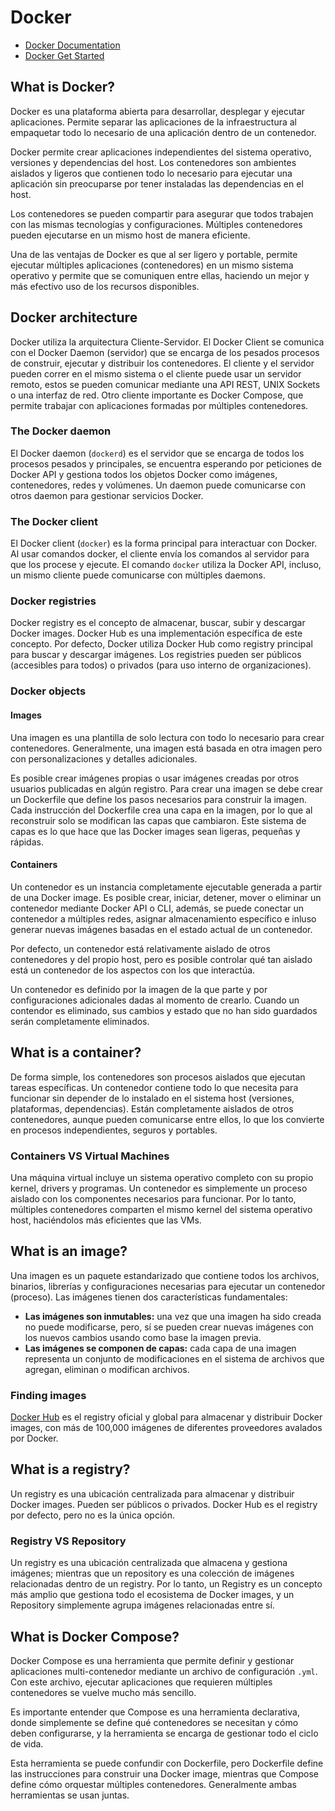 # Docker

* [Docker Documentation](https://docs.docker.com/)
* [Docker Get Started](https://docs.docker.com/get-started/)

## What is Docker?
Docker es una plataforma abierta para desarrollar, desplegar y ejecutar aplicaciones. Permite separar las aplicaciones de la infraestructura al empaquetar todo lo necesario de una aplicación dentro de un contenedor.

Docker permite crear aplicaciones independientes del sistema operativo, versiones y dependencias del host. Los contenedores son ambientes aislados y ligeros que contienen todo lo necesario para ejecutar una aplicación sin preocuparse por tener instaladas las dependencias en el host.

Los contenedores se pueden compartir para asegurar que todos trabajen con las mismas tecnologías y configuraciones. Múltiples contenedores pueden ejecutarse en un mismo host de manera eficiente.

Una de las ventajas de Docker es que al ser ligero y portable, permite ejecutar múltiples aplicaciones (contenedores) en un mismo sistema operativo y permite que se comuniquen entre ellas, haciendo un mejor y más efectivo uso de los recursos disponibles.

## Docker architecture
Docker utiliza la arquitectura Cliente-Servidor. El Docker Client se comunica con el Docker Daemon (servidor) que se encarga de los pesados procesos de construir, ejecutar y distribuir los contenedores. El cliente y el servidor pueden correr en el mismo sistema o el cliente puede usar un servidor remoto, estos se pueden comunicar mediante una API REST, UNIX Sockets o una interfaz de red. Otro cliente importante es Docker Compose, que permite trabajar con aplicaciones formadas por múltiples contenedores.

### The Docker daemon
El Docker daemon (`dockerd`) es el servidor que se encarga de todos los procesos pesados y principales, se encuentra esperando por peticiones de Docker API y gestiona todos los objetos Docker como imágenes, contenedores, redes y volúmenes. Un daemon puede comunicarse con otros daemon para gestionar servicios Docker.

### The Docker client
El Docker client (`docker`) es la forma principal para interactuar con Docker. Al usar comandos docker, el cliente envía los comandos al servidor para que los procese y ejecute. El comando `docker` utiliza la Docker API, incluso, un mismo cliente puede comunicarse con múltiples daemons.

### Docker registries
Docker registry es el concepto de almacenar, buscar, subir y descargar Docker images. Docker Hub es una implementación específica de este concepto. Por defecto, Docker utiliza Docker Hub como registry principal para buscar y descargar imágenes. Los registries pueden ser públicos (accesibles para todos) o privados (para uso interno de organizaciones).

### Docker objects
#### Images
Una imagen es una plantilla de solo lectura con todo lo necesario para crear contenedores. Generalmente, una imagen está basada en otra imagen pero con personalizaciones y detalles adicionales.

Es posible crear imágenes propias o usar imágenes creadas por otros usuarios publicadas en algún registro. Para crear una imagen se debe crear un Dockerfile que define los pasos necesarios para construir la imagen. Cada instrucción del Dockerfile crea una capa en la imagen, por lo que al reconstruir solo se modifican las capas que cambiaron. Este sistema de capas es lo que hace que las Docker images sean ligeras, pequeñas y rápidas.

#### Containers
Un contenedor es un instancia completamente ejecutable generada a partir de una Docker image. Es posible crear, iniciar, detener, mover o eliminar un contenedor mediante Docker API o CLI, además, se puede conectar un contenedor a múltiples redes, asignar almacenamiento específico e inluso generar nuevas imágenes basadas en el estado actual de un contenedor.

Por defecto, un contenedor está relativamente aislado de otros contenedores y del propio host, pero es posible controlar qué tan aislado está un contenedor de los aspectos con los que interactúa.

Un contenedor es definido por la imagen de la que parte y por configuraciones adicionales dadas al momento de crearlo. Cuando un contendor es eliminado, sus cambios y estado que no han sido guardados serán completamente eliminados.

## What is a container?
De forma simple, los contenedores son procesos aislados que ejecutan tareas específicas. Un contenedor contiene todo lo que necesita para funcionar sin depender de lo instalado en el sistema host (versiones, plataformas, dependencias). Están completamente aislados de otros contenedores, aunque pueden comunicarse entre ellos, lo que los convierte en procesos independientes, seguros y portables.

### Containers VS Virtual Machines
Una máquina virtual incluye un sistema operativo completo con su propio kernel, drivers y programas. Un contenedor es simplemente un proceso aislado con los componentes necesarios para funcionar. Por lo tanto, múltiples contenedores comparten el mismo kernel del sistema operativo host, haciéndolos más eficientes que las VMs.

## What is an image?
Una imagen es un paquete estandarizado que contiene todos los archivos, binarios, librerías y configuraciones necesarias para ejecutar un contenedor (proceso). Las imágenes tienen dos características fundamentales:
* **Las imágenes son inmutables:** una vez que una imagen ha sido creada no puede modificarse, pero, sí se pueden crear nuevas imágenes con los nuevos cambios usando como base la imagen previa.
* **Las imágenes se componen de capas:** cada capa de una imagen representa un conjunto de modificaciones en el sistema de archivos que agregan, eliminan o modifican archivos.

### Finding images
[Docker Hub](https://hub.docker.com/) es el registry oficial y global para almacenar y distribuir Docker images, con más de 100,000 imágenes de diferentes proveedores avalados por Docker.

## What is a registry?
Un registry es una ubicación centralizada para almacenar y distribuir Docker images. Pueden ser públicos o privados. Docker Hub es el registry por defecto, pero no es la única opción.

### Registry VS Repository
Un registry es una ubicación centralizada que almacena y gestiona imágenes; mientras que un repository es una colección de imágenes relacionadas dentro de un registry. Por lo tanto, un Registry es un concepto más amplio que gestiona todo el ecosistema de Docker images, y un Repository simplemente agrupa imágenes relacionadas entre sí.

## What is Docker Compose?
Docker Compose es una herramienta que permite definir y gestionar aplicaciones multi-contenedor mediante un archivo de configuración `.yml`. Con este archivo, ejecutar aplicaciones que requieren múltiples contenedores se vuelve mucho más sencillo.

Es importante entender que Compose es una herramienta declarativa, donde simplemente se define qué contenedores se necesitan y cómo deben configurarse, y la herramienta se encarga de gestionar todo el ciclo de vida.

Esta herramienta se puede confundir con Dockerfile, pero Dockerfile define las instrucciones para construir una Docker image, mientras que Compose define cómo orquestar múltiples contenedores. Generalmente ambas herramientas se usan juntas.
